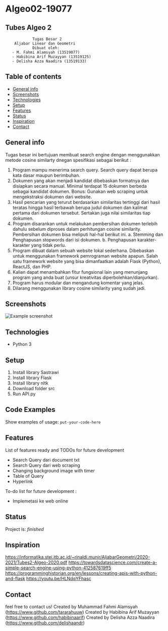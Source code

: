 # Algeo02-19077
## Tubes Algeo 2

                Tugas Besar 2
        Aljabar Linear dan Geometri
                Dibuat oleh: 
       - M. Fahmi Alamsyah (13519077)
       - Habibina Arif Muzayyan (13519125)
       - Delisha Azza Naadira (13519133)

## Table of contents
* [General info](#general-info)
* [Screenshots](#screenshots)
* [Technologies](#technologies)
* [Setup](#setup)
* [Features](#features)
* [Status](#status)
* [Inspiration](#inspiration)
* [Contact](#contact)

## General info
Tugas besar ini bertujuan membuat search engine dengan menggunakkan metode cosine similarty dnegan spesifikasi sebagai berikut :
1. Program mampu menerima search query. Search query dapat berupa kata dasar maupun berimbuhan. 
2. Dokumen yang akan menjadi kandidat dibebaskan formatnya dan disiapkan secara manual. Minimal terdapat 15 dokumen berbeda sebagai kandidat dokumen. Bonus: Gunakan web      scraping untuk mengekstraksi dokumen dari website. 
3. Hasil pencarian yang terurut berdasarkan similaritas tertinggi dari hasil teratas hingga hasil terbawah berupa judul dokumen dan kalimat pertama dari dokumen tersebut. Sertakan juga nilai similaritas tiap dokumen. 
4. Program disarankan untuk melakukan pembersihan dokumen terlebih dahulu sebelum diproses dalam perhitungan cosine similarity. Pembersihan dokumen bisa meliputi hal-hal berikut ini. 
    a. Stemming dan Penghapusan stopwords dari isi dokumen. 
    b. Penghapusan karakter-karakter yang tidak perlu. 
5. Program dibuat dalam sebuah website lokal sederhana. Dibebaskan untuk menggunakan framework pemrograman website apapun. Salah satu framework website yang bisa dimanfaatkan adalah Flask (Python), ReactJS, dan PHP. 
6. Kalian dapat menambahkan fitur fungsional lain yang menunjang program yang anda buat (unsur kreativitas diperbolehkan/dianjurkan). 
7. Program harus modular dan mengandung komentar yang jelas. 
8. Dilarang menggunakan library cosine similarity yang sudah jadi.


## Screenshots
![Example screenshot](./img/screenshot.png)

## Technologies
* Python 3

## Setup
1. Install library Sastrawi
2. Install library Flask
3. Install library nltk
4. Download folder src
5. Run API.py

## Code Examples
Show examples of usage:
`put-your-code-here`

## Features
List of features ready and TODOs for future development
* Search Query dari document txt
* Search Query dari web scraping
* Changing background image with timer
* Table of Query
* Hyperlink

To-do list for future development :
* Implemetasi ke web online

## Status
Project is: _finished_

## Inspiration
https://informatika.stei.itb.ac.id/~rinaldi.munir/AljabarGeometri/2020-2021/Tubes2-Algeo-2020.pdf
https://towardsdatascience.com/create-a-simple-search-engine-using-python-412587619ff5
https://programminghistorian.org/en/lessons/creating-apis-with-python-and-flask
https://youtu.be/HLNdqYFhasc

## Contact
feel free to contact us!
Created by Muhammad Fahmi Alamsyah (https://www.github.com/tararahuuw)
Created by Habibina Arif Muzayyan (https://www.github.com/habibinaarif)
Created by Delisha Azza Naadira (https://www.github.com/delishaandr)
